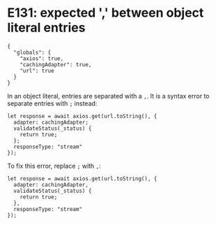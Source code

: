 # E131: expected ',' between object literal entries

```config-for-examples
{
  "globals": {
    "axios": true,
    "cachingAdapter": true,
    "url": true
  }
}
```

In an object literal, entries are separated with a `,`. It is a syntax error to
separate entries with `;` instead:

    let response = await axios.get(url.toString(), {
      adapter: cachingAdapter;
      validateStatus(_status) {
        return true;
      };
      responseType: "stream"
    });

To fix this error, replace `;` with `,`:

    let response = await axios.get(url.toString(), {
      adapter: cachingAdapter,
      validateStatus(_status) {
        return true;
      },
      responseType: "stream"
    });
